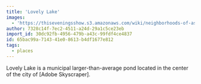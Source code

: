 ```yaml
---
title: 'Lovely Lake'
images:
  - 'https://thiseveningsshow.s3.amazonaws.com/wiki/neighborhoods-of-as.png'
author: 7328c14f-7ec2-4511-a24d-29a1c5ce23eb
import_id: 30dc92fb-4956-479b-a43c-99fdf4ce4837
id: 65bac99a-7143-41e0-8613-b4df1677e812
tags:
  - places
---
```

Lovely Lake is a municipal larger-than-average pond located in the center of the city of [Adobe Skyscraper].

